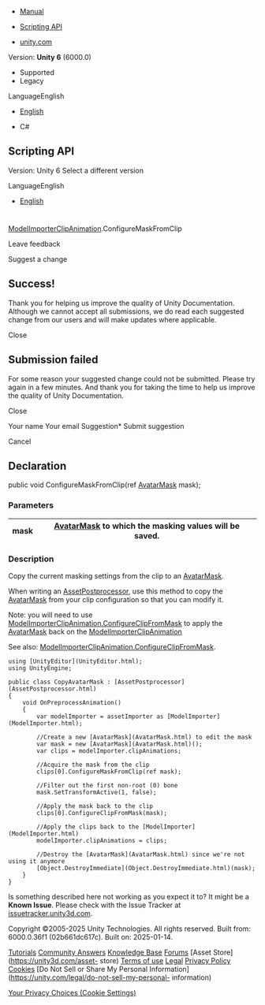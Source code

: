 [ ]()

  * [Manual](../Manual/index.html)
  * [Scripting API](../ScriptReference/index.html)

  * [unity.com](https://unity.com/)

Version: **Unity 6** (6000.0)

  * Supported
  * Legacy

LanguageEnglish

  * [English]()

  * C#

[ ](https://docs.unity3d.com)

## Scripting API

Version: Unity 6 Select a different version

LanguageEnglish

  * [English]()

#
[ModelImporterClipAnimation](ModelImporterClipAnimation.html).ConfigureMaskFromClip

Leave feedback

Suggest a change

## Success!

Thank you for helping us improve the quality of Unity Documentation. Although
we cannot accept all submissions, we do read each suggested change from our
users and will make updates where applicable.

Close

## Submission failed

For some reason your suggested change could not be submitted. Please <a>try
again</a> in a few minutes. And thank you for taking the time to help us
improve the quality of Unity Documentation.

Close

Your name Your email Suggestion* Submit suggestion

Cancel

[ ]()

## Declaration

public void ConfigureMaskFromClip(ref [AvatarMask](AvatarMask.html) mask);

### Parameters

mask |  [AvatarMask](AvatarMask.html) to which the masking values will be saved.  
---|---  
  
### Description

Copy the current masking settings from the clip to an
[AvatarMask](AvatarMask.html).

When writing an [AssetPostprocessor](AssetPostprocessor.html), use this method
to copy the [AvatarMask](AvatarMask.html) from your clip configuration so that
you can modify it.  
  
Note: you will need to use
[ModelImporterClipAnimation.ConfigureClipFromMask](ModelImporterClipAnimation.ConfigureClipFromMask.html)
to apply the [AvatarMask](AvatarMask.html) back on the
[ModelImporterClipAnimation](ModelImporterClipAnimation.html)  
  
See also:
[ModelImporterClipAnimation.ConfigureClipFromMask](ModelImporterClipAnimation.ConfigureClipFromMask.html).

    
    
    using [UnityEditor](UnityEditor.html);
    using UnityEngine;  
      
    public class CopyAvatarMask : [AssetPostprocessor](AssetPostprocessor.html)
    {
        void OnPreprocessAnimation()
        {
            var modelImporter = assetImporter as [ModelImporter](ModelImporter.html);  
      
            //Create a new [AvatarMask](AvatarMask.html) to edit the mask
            var mask = new [AvatarMask](AvatarMask.html)();
            var clips = modelImporter.clipAnimations;  
      
            //Acquire the mask from the clip
            clips[0].ConfigureMaskFromClip(ref mask);  
      
            //Filter out the first non-root (0) bone
            mask.SetTransformActive(1, false);  
      
            //Apply the mask back to the clip
            clips[0].ConfigureClipFromMask(mask);  
      
            //Apply the clips back to the [ModelImporter](ModelImporter.html)
            modelImporter.clipAnimations = clips;  
      
            //Destroy the [AvatarMask](AvatarMask.html) since we're not using it anymore
            [Object.DestroyImmediate](Object.DestroyImmediate.html)(mask);
        }
    }
    

Is something described here not working as you expect it to? It might be a
**Known Issue**. Please check with the Issue Tracker at
[issuetracker.unity3d.com](https://issuetracker.unity3d.com).

Copyright ©2005-2025 Unity Technologies. All rights reserved. Built from:
6000.0.36f1 (02b661dc617c). Built on: 2025-01-14.

[Tutorials](https://unity3d.com/learn) [Community
Answers](https://answers.unity3d.com) [Knowledge
Base](https://support.unity3d.com/hc/en-us)
[Forums](https://forum.unity3d.com) [Asset Store](https://unity3d.com/asset-
store) [Terms of use](https://docs.unity3d.com/Manual/TermsOfUse.html)
[Legal](https://unity.com/legal) [Privacy
Policy](https://unity.com/legal/privacy-policy)
[Cookies](https://unity.com/legal/cookie-policy) [Do Not Sell or Share My
Personal Information](https://unity.com/legal/do-not-sell-my-personal-
information)

[Your Privacy Choices (Cookie Settings)](javascript:void\(0\);)

